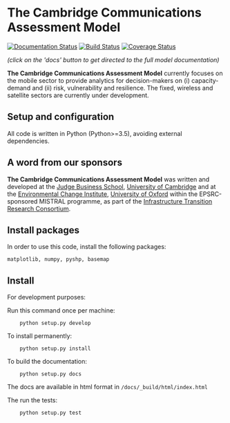 # The Cambridge Communications Assessment Model
[![Documentation Status](https://img.shields.io/badge/docs-latest-brightgreen.svg)](http://ccam.readthedocs.io/en/latest/?badge=latest)
[![Build Status](https://travis-ci.org/nismod/digital_comms.svg?branch=master)](https://travis-ci.org/nismod/digital_comms)
[![Coverage Status](https://coveralls.io/repos/github/nismod/digital_comms/badge.svg?branch=master)](https://coveralls.io/github/nismod/digital_comms?branch=master)

*(click on the 'docs' button to get directed to the full model documentation)*

**The Cambridge Communications Assessment Model** currently focuses on
the mobile sector to provide analytics for
decision-makers on (i) capacity-demand and (ii) risk, vulnerability
and resilience. The fixed, wireless and satellite sectors are currently under development.

## Setup and configuration

All code is written in Python (Python>=3.5), avoiding external dependencies.

## A word from our sponsors

**The Cambridge Communications Assessment Model** was written and
developed at the [Judge Business School](http://www.jbs.cam.ac.uk/home/),
[University of Cambridge](http://www.cam.ac.uk/) and at the [Environmental Change Institute](http://www.eci.ox.ac.uk/),
[University of Oxford](https://www.ox.ac.uk/) within the EPSRC-sponsored MISTRAL programme,
as part of the [Infrastructure Transition Research Consortium](http://www.itrc.org.uk/).

## Install packages

In order to use this code, install the following packages:

    matplotlib, numpy, pyshp, basemap

## Install

For development purposes:

Run this command once per machine:

        python setup.py develop

To install permanently:

        python setup.py install

To build the documentation:

        python setup.py docs

The docs are available in html format in `/docs/_build/html/index.html`

The run the tests:

        python setup.py test
